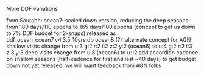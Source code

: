 More DDF variations

from Saurabh:
ocean7: scaled down version, reducing the deep seasons from 180 days/110 epochs to 165 days/100 epochs
        (concept to get us down to 7% DDF budget for 2-snaps)
        released as ddf_ocean_ocean7_v4.3.5_10yrs.db
ocean8 (?): alternate concept for AGN
        shallow visits change from u:3 g:2 r:2 i:2 z:2 y:2 (ocean6) to u:4 g:2 r:2 i:3 z:3 y:3
        deep visits change from u:8 (ocean6) to u:12
        add accordion cadence on shallow seasons (half-cadence for first and last ~40 days) to get budget down
        not yet released: we will want feedback from AGN folks
